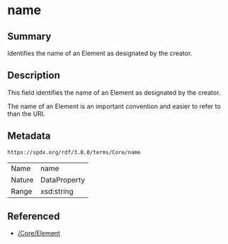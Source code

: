 <!-- Automatically generated by spec-parser v2.3.0 on 2024-07-29T18:25:30.305944+00:00 -->
<!-- SPDX-License-Identifier: Community-Spec-1.0 -->

# name

## Summary

Identifies the name of an Element as designated by the creator.


## Description

This field identifies the name of an Element as designated by the creator.

The name of an Element is an important convention and easier to refer to than
the URI.


## Metadata

`https://spdx.org/rdf/3.0.0/terms/Core/name`


| | |
|---|---|
| Name | name |
| Nature | DataProperty |
| Range | xsd:string |




## Referenced

- [/Core/Element](../../Core/Classes/Element.md)

